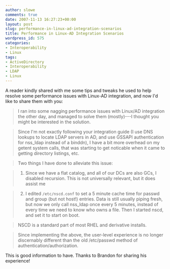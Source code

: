 ```yaml
---
author: slowe
comments: true
date: 2007-11-13 16:27:23+00:00
layout: post
slug: performance-in-linux-ad-integration-scenarios
title: Performance in Linux-AD Integration Scenarios
wordpress_id: 575
categories:
- Interoperability
- Linux
tags:
- ActiveDirectory
- Interoperability
- LDAP
- Linux
---
```


A reader kindly shared with me some tips and tweaks he used to help resolve some performance issues with Linux-AD integration, and now I'd like to share them with you:

>I ran into some nagging performance issues with Linux/AD integration the other day, and managed to solve them (mostly)---I thought you might be interested in the solution.  

>Since I'm not exactly following your integration guide (I use DNS lookups to locate LDAP servers in AD, and use GSSAPI authentication for nss_ldap instead of a binddn), I have a bit more overhead on my getent system calls, that was starting to get noticable when it came to getting directory listings, etc.  

>Two things I have done to alleviate this issue:  

>1. Since we have a flat catalog, and all of our DCs are also GCs, I
disabled recursion.  This is not universally relevant, but it does assist me

>2. I edited `/etc/nscd.conf` to set a 5 minute cache time for passwd and group (but not host!) entries.  Data is still usually piping fresh, but now we only call nss_ldap once every 5 minutes, instead of every time we need to know who owns a file.  Then I started nscd, and set it to start on boot.

>NSCD is a standard part of most RHEL and derivative installs.  

>Since implementing the above, the user-level experience is no longer
discernably different than the old /etc/passwd method of authentication/authorization.

This is good information to have. Thanks to Brandon for sharing his experience!
